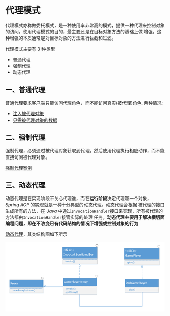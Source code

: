 # 代理模式
代理模式亦称做委托模式，是一种使用率非常高的模式，提供一种代理来控制对象的访问。使用代理模式的目的，最主要还是在目标对象方法的基础上做
增强，这种增强的本质通常是对目标对象的方法进行拦截和过滤。

代理模式主要有 3 种类型
* 普通代理
* 强制代理
* 动态代理


## 一、普通代理
普通代理要求客户端只能访问代理角色，而不能访问真实(被代理)角色. 两种情况:

* [注入被代理对象](v1/GamePlayerProxy.java)
* [只需被代理对象的数据](v2/GamePlayerProxy.java)

## 二、强制代理
强制代理，必须通过被代理对象获取到代理，然后使用代理执行相应动作，而不能直接访问被代理对象。

[强制代理案例](forceproxy/GamePlayerProxy.java)

## 三、动态代理
动态代理是在实现阶段不关心代理谁，而在**运行阶段**决定代理哪一个对象，*Spring AOP* 的实现就是一种十分典型的动态代理。动态代理会根据
被代理的接口生成所有的方法，在 *Java* 中通过`InvocationHandler`接口来实现，所有被代理的方法都由`InvocationHandler`接管实际的处理
任务。**动态代理主要用于解决横切面编程问题，即在不改变已有代码结构的情况下增强或控制对象的行为**

[动态代理](dynamicproxy/GamePlayerProxy.java)，其类结构图如下所示

![动态代理类结构图](../../../../../resources/imgs/动态代理模式.png)